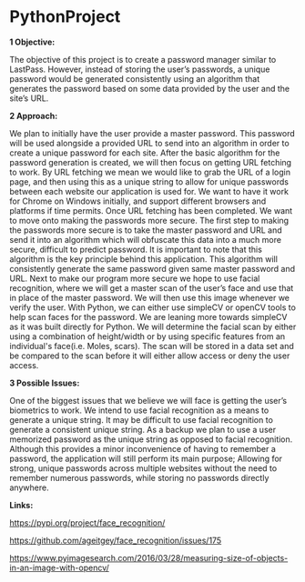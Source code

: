 # PythonProject

**1 Objective:** 

The objective of this project is to create a password
manager similar to LastPass. However, instead of 
storing the user’s passwords, a unique password 
would be generated consistently using an algorithm 
that generates the password based on some data 
provided by the user and the site’s URL. 
 
**2 Approach:** 

We plan to initially have the user provide a master 
password. This password will be used alongside a 
provided URL to send into an algorithm in order to 
create a unique password for each site. 
After the basic algorithm for the password generation 
is created, we will then focus on getting URL fetching
to work. By URL fetching we mean we would like to 
grab the URL of a login page, and then using this 
as a unique string to allow for unique passwords 
between each website our application is used for. 
We want to have it work for Chrome on Windows 
initially, and support different browsers and 
platforms if time permits. 
Once URL fetching has been completed. We want to move
onto making the passwords more secure. The first 
step to making the passwords more secure is to take
the master password and URL and send it into an 
algorithm which will obfuscate this data into a 
much more secure, difficult to predict password. 
It is important to note that this algorithm is the
key principle behind this application. This 
algorithm will consistently generate the same 
password given same master password and URL. Next
to make our program more secure we hope to use 
facial recognition, where we will get a master 
scan of the user’s face and use that in place of 
the master password. We will then use this image 
whenever we verify the user. With Python, we can 
either use simpleCV or openCV tools to help scan
faces for the password. We are leaning more 
towards simpleCV as it was built directly for 
Python. We will determine the facial scan by 
either using a combination of height/width or
by using specific features from an individual's
face(i.e. Moles, scars). The scan will be 
stored in a data set and be compared to the
scan before it will either allow access or 
deny the user access.

**3 Possible Issues:** 

One of the biggest issues that we believe we will 
face is getting the user’s biometrics to work. We 
intend to use facial recognition as a means to 
generate a unique string. It may be difficult to use 
facial recognition to generate a consistent unique 
string. As a backup we plan to use a user memorized 
password as the unique string as opposed to facial 
recognition. Although this provides a minor 
inconvenience of having to remember a password, 
the application will still perform its main purpose; 
Allowing for strong, unique passwords across multiple 
websites without the need to remember numerous 
passwords, while storing no passwords 
directly anywhere.

**Links:**

https://pypi.org/project/face_recognition/

https://github.com/ageitgey/face_recognition/issues/175

https://www.pyimagesearch.com/2016/03/28/measuring-size-of-objects-in-an-image-with-opencv/